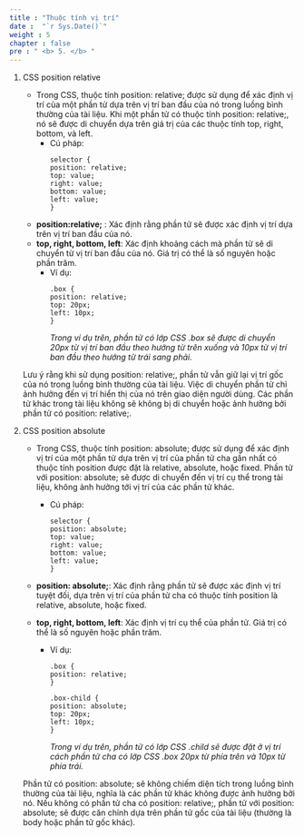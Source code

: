```yaml
---
title : "Thuộc tính vị trí"
date :  "`r Sys.Date()`" 
weight : 5 
chapter : false
pre : " <b> 5. </b> "
---
```


1. CSS position relative
   - Trong CSS, thuộc tính position: relative; được sử dụng để xác định vị trí của một phần tử dựa trên vị trí ban đầu của nó trong luồng bình thường của tài liệu. Khi một phần tử có thuộc tính position: relative;, nó sẽ được di chuyển dựa trên giá trị của các thuộc tính top, right, bottom, và left.
      - Cú pháp:
         ```
         selector {
         position: relative;
         top: value;
         right: value;
         bottom: value;
         left: value;
         }
         ```
   - **position:relative;** : Xác định rằng phần tử sẽ được xác định vị trí dựa trên vị trí ban đầu của nó.
   - **top, right, bottom, left**: Xác định khoảng cách mà phần tử sẽ di chuyển từ vị trí ban đầu của nó. Giá trị có thể là số nguyên hoặc phần trăm.
      - Ví dụ:
         ```
         .box {
         position: relative;
         top: 20px;
         left: 10px;
         }
         ```
         *Trong ví dụ trên, phần tử có lớp CSS .box sẽ được di chuyển 20px từ vị trí ban đầu theo hướng từ trên xuống và 10px từ vị trí ban đầu theo hướng từ trái sang phải.*

   Lưu ý rằng khi sử dụng position: relative;, phần tử vẫn giữ lại vị trí gốc của nó trong luồng bình thường của tài liệu. Việc di chuyển phần tử chỉ ảnh hưởng đến vị trí hiển thị của nó trên giao diện người dùng. Các phần tử khác trong tài liệu không sẽ không bị di chuyển hoặc ảnh hưởng bởi phần tử có position: relative;.

2. CSS position absolute
   - Trong CSS, thuộc tính position: absolute; được sử dụng để xác định vị trí của một phần tử dựa trên vị trí của phần tử cha gần nhất có thuộc tính position được đặt là relative, absolute, hoặc fixed. Phần tử với position: absolute; sẽ được di chuyển đến vị trí cụ thể trong tài liệu, không ảnh hưởng tới vị trí của các phần tử khác.

      - Cú pháp:
         ```
         selector {
         position: absolute;
         top: value;
         right: value;
         bottom: value;
         left: value;
         }
         ```
   - **position: absolute;**: Xác định rằng phần tử sẽ được xác định vị trí tuyệt đối, dựa trên vị trí của phần tử cha có thuộc tính position là relative, absolute, hoặc fixed.
   - **top, right, bottom, left**: Xác định vị trí cụ thể của phần tử. Giá trị có thể là số nguyên hoặc phần trăm.

      - Ví dụ:
         ```
         .box {
         position: relative;
         }

         .box-child {
         position: absolute;
         top: 20px;
         left: 10px;
         }
         ```
         *Trong ví dụ trên, phần tử có lớp CSS .child sẽ được đặt ở vị trí cách phần tử cha có lớp CSS .box 20px từ phía trên và 10px từ phía trái.*

   Phần tử có position: absolute; sẽ không chiếm diện tích trong luồng bình thường của tài liệu, nghĩa là các phần tử khác không được ảnh hưởng bởi nó. Nếu không có phần tử cha có position: relative;, phần tử với position: absolute; sẽ được căn chỉnh dựa trên phần tử gốc của tài liệu (thường là body hoặc phần tử gốc khác).